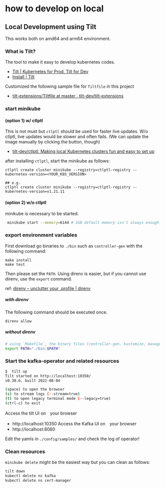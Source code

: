 # how to develop on local

## Local Development using Tilt

This works both on amd64 and arm64 environment.

### What is Tilt?

The tool to make it easy to develop kubernetes codes.

- [Tilt | Kubernetes for Prod, Tilt for Dev](https://tilt.dev/)
- [Install | Tilt](https://docs.tilt.dev/install.html)

Customized the following sample file for `Tiltfile` in this project

- [tilt-extensions/Tiltfile at master · tilt-dev/tilt-extensions](https://github.com/tilt-dev/tilt-extensions/blob/master/kubebuilder/Tiltfile)

### start minikube

#### (option 1) w/ ctlptl
This is not must but `ctlptl` should be used for faster live updates.
W/o ctlptl, live updates would be slower and often fails. (We can update the image manually by clicking the button, though) 
- [tilt-dev/ctlptl: Making local Kubernetes clusters fun and easy to set up](https://github.com/tilt-dev/ctlptl)

after installing `ctlptl`, start the minikube as follows:

```shell
ctlptl create cluster minikube --registry=ctlptl-registry --kubernetes-version=<YOUR_K8S_VERSION>

## e.g.
ctlptl create cluster minikube --registry=ctlptl-registry --kubernetes-version=v1.21.11
```

#### (option 2) w/o ctlptl

minikube is necessary to be started.
```minikube_start.sh
 minikube start --memory=6144 # 2GB default memory isn't always enough. If your pc does not have enough memory, this should be set 4096
```

### export environment variables

First download go binaries to `./bin` such as `controller-gen` with the following command:

```shell
make install
make test
```

Then please set the `PATH`.
Using direnv is easier, but if you cannot use direnv, use the `export` command.

ref: [direnv – unclutter your .profile | direnv](https://direnv.net/)

##### with direnv

The following command should be executed once.

```shell
direnv allow
```

##### without direnv

```export_env.sh
# using `Makefile`, the binary files (controller-gen, kustomize, manager, setup-envtest) will be placed in `./bin`
export PATH="./bin:$PATH"
```


### Start the kafka-operator and related resources


```tilt_up.sh
$  tilt up
Tilt started on http://localhost:10350/
v0.30.6, built 2022-08-04

(space) to open the browser
(s) to stream logs (--stream=true)
(t) to open legacy terminal mode (--legacy=true)
(ctrl-c) to exit
```

Access the tilt UI on　your browser
- http://localhost:10350
Access the Kafka UI on　your browser
- http://localhost:8080

Edit the yamls in `./config/samples/` and check the log of operator!


### Clean resources
`minikube delete` might be the easiest way but you can clean as follows:

```clean.sh
tilt down
kubectl delete ns kafka
kubectl delete ns cert-manager
``` 
